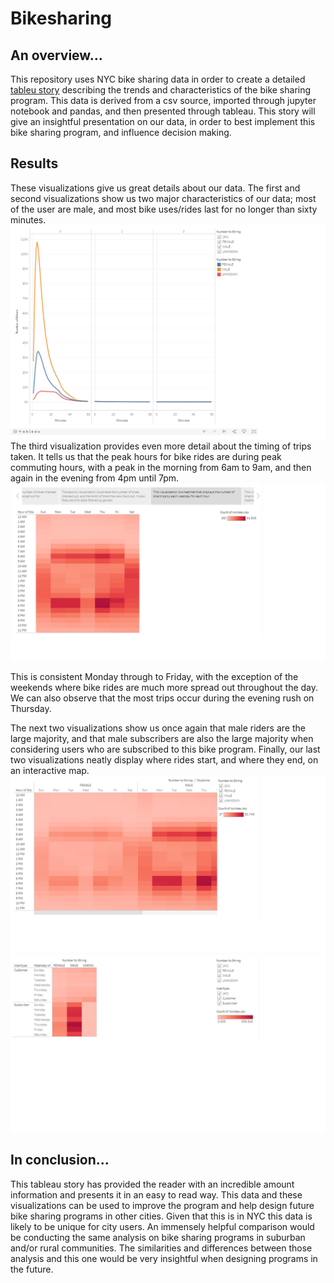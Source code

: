 # Bikesharing
## An overview...
This repository uses NYC bike sharing data in order to create a detailed [tableu story](https://public.tableau.com/profile/k.sharma#!/vizhome/Bikesharing_Story/Deliverable) describing the trends and characteristics of the bike sharing program. This data is derived from a csv source, imported through jupyter notebook and pandas, and then presented through tableau. This story will give an insightful presentation on our data, in order to best implement this bike sharing program, and influence decision making.

## Results
These visualizations give us great details about our data. The first and second visualizations show us two major characteristics of our data; most of the user are male, and most bike uses/rides last for no longer than sixty minutes.![visualizations](Resources/tableau_panel_2.png)
The third visualization provides even more detail about the timing of trips taken. It tells us that the peak hours for bike rides are during peak commuting hours, with a peak in the morning from 6am to 9am, and then again in the evening from 4pm until 7pm. ![visualizations](Resources/tableau_panel_3.png)

This is consistent Monday through to Friday, with the exception of the weekends where bike rides are much more spread out throughout the day. We can also observe that the most trips occur during the evening rush on Thursday. 

The next two visualizations show us once again that male riders are the large majority, and that male subscribers are also the large majority when considering users who are subscribed to this bike program. Finally, our last two visualizations neatly display where rides start, and where they end, on an interactive map.
![visualizations](Resources/tableau_panel_4.png)
![visualizations](Resources/tableau_panel_5.png)

## In conclusion...
This tableau story has provided the reader with an incredible amount information and presents it in an easy to read way. This data and these visualizations can be used to improve the program and help design future bike sharing programs in other cities. Given that this is in NYC this data is likely to be unique for city users. An immensely helpful comparison would be conducting the same analysis on bike sharing programs in suburban and/or rural communities. The similarities and differences between those analysis and this one would be very insightful when designing programs in the future.

